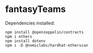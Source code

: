 # fantasyTeams

Dependencies installed:

```shell
npm install @openzeppelin/contracts
npm i ethers
npm install dotenv
npm i -D @nomiclabs/hardhat-etherscan
```
